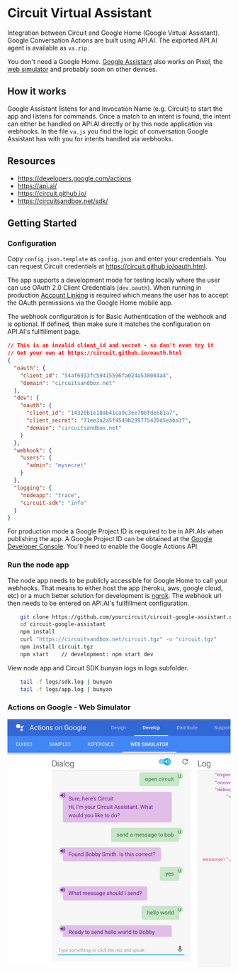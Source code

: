 # Circuit Virtual Assistant

Integration between Circuit and Google Home (Google Virtual Assistant). Google Conversation Actions are built using API.AI. The exported API.AI agent is available as `va.zip`.

You don't need a Google Home. [Google Assistant](https://assistant.google.com/) also works on Pixel, the [web simulator](https://developers.google.com/actions/tools/web-simulator) and probably soon on other devices.

## How it works
Google Assistant listens for and Invocation Name (e.g. Circuit) to start the app and listens for commands. Once a match to an intent is found, the intent can either be handled on API.AI directly or by this node application via webhooks. In the file `va.js` you find the logic of conversation Google Assistant has with you for intents handled via webhooks.


## Resources
 - https://developers.google.com/actions
 - https://api.ai/
 - https://circuit.github.io/
 - https://circuitsandbox.net/sdk/


## Getting Started

### Configuration
Copy `config.json.template` as `config.json` and enter your credentials. You can request Circuit credentials at https://circuit.github.io/oauth.html.

The app supports a development mode for testing locally where the user can use OAuth 2.0 Client Credentials (`dev.oauth`). When running in production [Account Linking](https://developers.google.com/actions/develop/identity/account-linking) is required which means the user has to accept the OAuth permissions via the Google Home mobile app.

The webhook configuration is for Basic Authentication of the webhook and is optional. If defined, then make sure it matches the configuration on API.AI's fullfillment page.

```json
// This is an invalid client_id and secret - so don't even try it
// Get your own at https://circuit.github.io/oauth.html
{
  "oauth": {
    "client_id": "54af6933fc59415596fa024a538084a4",
    "domain": "circuitsandbox.net"
  },
  "dev": {
    "oauth": {
      "client_id": "14320b1e18ab41ca9c3ee700fde681a7",
      "client_secret": "71ee3a2a5f4549b299775420d5eaba37",
      "domain": "circuitsandbox.net"
    }
  },
  "webhook": {
    "users": { 
      "admin": "mysecret"
    }
  },
  "logging": {
    "nodeapp": "trace",
    "circuit-sdk": "info"
  }
}
```

For production mode a Google Project ID is required to be in API.AIs when publishing the app. A Google Project ID can be obtained at the [Google Developer Console](https://console.developers.google.com). You'll need to enable the Google Actions API.

### Run the node app
The node app needs to be publicly accessible for Google Home to call your webhooks. That means to either host the app (heroku, aws, google cloud, etc) or a much better solution for development is [ngrok](https://ngrok.com/).  The webhook url then needs to be entered on API.AI's fullfillment configuration.

```bash
    git clone https://github.com/yourcircuit/circuit-google-assistant.git
    cd circuit-google-assistant
    npm install
    curl "https://circuitsandbox.net/circuit.tgz" -o "circuit.tgz"
    npm install circuit.tgz
    npm start    // development: npm start dev
```

View node app and Circuit SDK bunyan logs in logs subfolder.
```bash
	tail -f logs/sdk.log | bunyan
	tail -f logs/app.log | bunyan
```


### Actions on Google - Web Simulator

<img src="images/image.png" width="600px">



